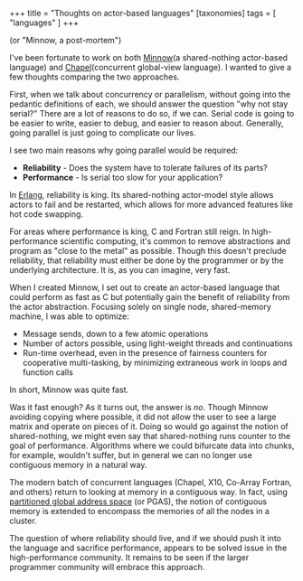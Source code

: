 +++
title = "Thoughts on actor-based languages"
[taxonomies]
tags = [ "languages" ]
+++

(or "Minnow, a post-mortem")

I've been fortunate to work on both [Minnow](https://github.com/jntrnr/minnow-language/tree/alpha3)(a shared-nothing actor-based language) and [Chapel](https://chapel-lang.org/)(concurrent global-view language). I wanted to give a few thoughts comparing the two approaches.

First, when we talk about concurrency or parallelism, without going into the pedantic definitions of each, we should answer the question "why not stay serial?"  There are a lot of reasons to do so, if we can.  Serial code is going to be easier to write, easier to debug, and easier to reason about.  Generally, going parallel is just going to complicate our lives.

I see two main reasons why going parallel would be required:

 - **Reliability** - Does the system have to tolerate failures of its parts?  
 - **Performance** - Is serial too slow for your application?

In [Erlang](http://www.erlang.org/), reliability is king.  Its shared-nothing actor-model style allows actors to fail and be restarted, which allows for more advanced features like hot code swapping.  

For areas where performance is king, C and Fortran still reign.  In high-performance scientific computing, it's common to remove abstractions and program as "close to the metal" as possible.  Though this doesn't preclude reliability, that reliability must either be done by the programmer or by the underlying architecture.  It is, as you can imagine, very fast.  

When I created Minnow, I set out to create an actor-based language that could perform as fast as C but potentially gain the benefit of reliability from the actor abstraction.  Focusing solely on single node, shared-memory machine, I was able to optimize:

 - Message sends, down to a few atomic operations
 - Number of actors possible, using light-weight threads and continuations
 - Run-time overhead, even in the presence of fairness counters for cooperative multi-tasking, by minimizing extraneous work in loops and function calls 

In short, Minnow was quite fast.  

Was it fast enough?  As it turns out, the answer is *no*.  Though Minnow avoiding copying where possible, it did not allow the user to see a large matrix and operate on pieces of it. Doing so would go against the notion of shared-nothing, we might even say that shared-nothing runs counter to the goal of performance.  Algorithms where we could bifurcate data into chunks, for example, wouldn't suffer, but in general we can no longer use contiguous memory in a natural way.

The modern batch of concurrent languages (Chapel, X10, Co-Array Fortran, and others) return to looking at memory in a contiguous way.  In fact, using [partitioned global address space](https://en.wikipedia.org/wiki/Partitioned_global_address_space) (or PGAS), the notion of contiguous memory is extended to encompass the memories of all the nodes in a cluster.  

The question of where reliability should live, and if we should push it into the language and sacrifice performance, appears to be solved issue in the high-performance community.  It remains to be seen if the larger programmer community will embrace this approach.

